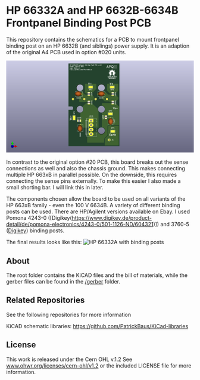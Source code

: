 HP 66332A and HP 6632B-6634B Frontpanel Binding Post PCB
===================
This repository contains the schematics for a PCB to mount frontpanel binding post on an HP 6632B (and siblings) power supply. It is an adaption of the original A4 PCB used in option #020 units.

![Current driver circuit board](images/board.png)

In contrast to the original option #20 PCB, this board breaks out the sense connections as well and also the chassis ground. This makes connecting multiple HP 663xB in parallel possible. On the downside, this requires connecting the sense pins externally. To make this easier I also made a small shorting bar. I will link this in later.

The components chosen allow the board to be used on all variants of the HP 663xB family - even the 100 V 6634B. A variety of different binding posts can be used. There are HP/Agilent versions available on Ebay. I used Pomona 4243-0 ([Digikey(https://www.digikey.de/product-detail/de/pomona-electronics/4243-0/501-1126-ND/604321)]) and 3760-5 ([Digikey](https://www.digikey.de/product-detail/de/pomona-electronics/3760-5/501-1506-ND/736554)) binding posts.

The final results looks like this:
![HP 66332A with binding posts](images/final.png)

About
-----
The root folder contains the KiCAD files and the bill of materials, while the gerber files can be found in the [/gerber](gerber/) folder.

Related Repositories
--------------------

See the following repositories for more information

KiCAD schematic libraries: https://github.com/PatrickBaus/KiCad-libraries

License
-------

This work is released under the Cern OHL v.1.2
See www.ohwr.org/licenses/cern-ohl/v1.2 or the included LICENSE file for more information.
